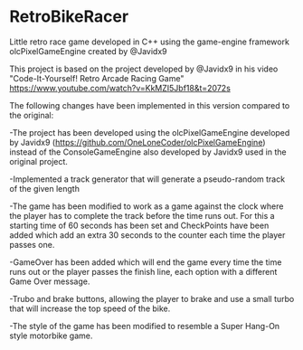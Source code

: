 # RetroBikeRacer
Little retro race game developed in C++ using the game-engine framework olcPixelGameEngine created by @Javidx9 

This project is based on the project developed by @Javidx9 in ​​his video "Code-It-Yourself! Retro Arcade Racing Game" https://www.youtube.com/watch?v=KkMZI5Jbf18&t=2072s

The following changes have been implemented in this version compared to the original:

-The project has been developed using the olcPixelGameEngine developed by Javidx9 (https://github.com/OneLoneCoder/olcPixelGameEngine) instead of the ConsoleGameEngine also developed by Javidx9 used in the original project.

-Implemented a track generator that will generate a pseudo-random track of the given length

-The game has been modified to work as a game against the clock where the player has to complete the track before the time runs out. For this a starting time of 60 seconds has been set and CheckPoints have been added which add an extra 30 seconds to the counter each time the player passes one.

-GameOver has been added which will end the game every time the time runs out or the player passes the finish line, each option with a different Game Over message.

-Trubo and brake buttons, allowing the player to brake and use a small turbo that will increase the top speed of the bike.

-The style of the game has been modified to resemble a Super Hang-On style motorbike game.

